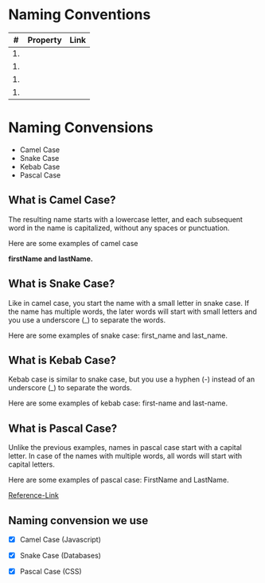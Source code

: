 # Naming Conventions

|#|Property|Link|
|---|---|---|
|1.|||
|1.|||
|1.|||
|1.|||


# Naming Convensions

- Camel Case
- Snake Case
- Kebab Case
- Pascal Case

## What is Camel Case?
The resulting name starts with a lowercase letter, and each subsequent word in the name is capitalized, without any spaces or punctuation.

Here are some examples of camel case

**firstName and lastName.**

## What is Snake Case?
Like in camel case, you start the name with a small letter in snake case. If the name has multiple words, the later words will start with small letters and you use a underscore (_) to separate the words.

Here are some examples of snake case: first_name and last_name.

## What is Kebab Case?
Kebab case is similar to snake case, but you use a hyphen (-) instead of an underscore (_) to separate the words.

Here are some examples of kebab case: first-name and last-name.

## What is Pascal Case?
Unlike the previous examples, names in pascal case start with a capital letter. In case of the names with multiple words, all words will start with capital letters.

Here are some examples of pascal case: FirstName and LastName.

[Reference-Link](https://www.freecodecamp.org/news/programming-naming-conventions-explained/)

## Naming convension we use
- [x] Camel Case (Javascript)
- [x] Snake Case (Databases)
- [x] Pascal Case (CSS)


